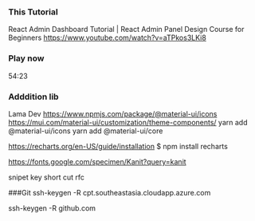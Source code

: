 ### This Tutorial

React Admin Dashboard Tutorial | React Admin Panel Design Course for Beginners
https://www.youtube.com/watch?v=aTPkos3LKi8

### Play now
54:23

### Adddition lib

Lama Dev
https://www.npmjs.com/package/@material-ui/icons
https://mui.com/material-ui/customization/theme-components/
yarn add @material-ui/icons
yarn add @material-ui/core

https://recharts.org/en-US/guide/installation
$ npm install recharts

https://fonts.google.com/specimen/Kanit?query=kanit

snipet key short cut
rfc

###Git
ssh-keygen -R cpt.southeastasia.cloudapp.azure.com

ssh-keygen -R github.com